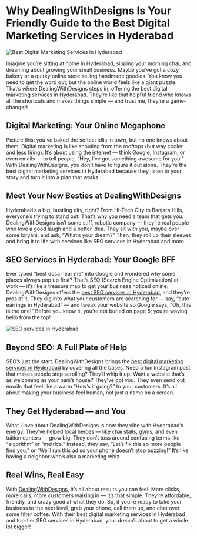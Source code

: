 # Why DealingWithDesigns Is Your Friendly Guide to the Best Digital Marketing Services in Hyderabad

![Best Digital Marketing Services in Hyderabad](https://miro.medium.com/v2/resize:fit:1400/format:webp/1*lmjjFzMoQlKfIz_sKv-ZFA.png)

Imagine you’re sitting at home in Hyderabad, sipping your morning chai, and dreaming about growing your small business. Maybe you’ve got a cozy bakery or a quirky online store selling handmade goodies. You know you need to get the word out, but the online world feels like a giant puzzle. That’s where DealingWithDesigns steps in, offering the best digital marketing services in Hyderabad. They’re like that helpful friend who knows all the shortcuts and makes things simple — and trust me, they’re a game-changer!

## Digital Marketing: Your Online Megaphone
Picture this: you’ve baked the softest idlis in town, but no one knows about them. Digital marketing is like shouting from the rooftops (but way cooler and less tiring). It’s about using the internet — think Google, Instagram, or even emails — to tell people, “Hey, I’ve got something awesome for you!” With DealingWithDesigns, you don’t have to figure it out alone. They’re the best digital marketing services in Hyderabad because they listen to your story and turn it into a plan that works.


## Meet Your New Besties at DealingWithDesigns
Hyderabad’s a big, bustling city, right? From Hi-Tech City to Banjara Hills, everyone’s trying to stand out. That’s why you need a team that gets you. DealingWithDesigns isn’t some stiff, robotic company — they’re real people who love a good laugh and a better idea. They sit with you, maybe over some biryani, and ask, “What’s your dream?” Then, they roll up their sleeves and bring it to life with services like SEO services in Hyderabad and more.

## SEO Services in Hyderabad: Your Google BFF
Ever typed “best dosa near me” into Google and wondered why some places always pop up first? That’s SEO (Search Engine Optimization) at work — it’s like a treasure map to get your business noticed online. DealingWithDesigns offers the [best SEO services in Hyderabad](https://dealingwithdesigns.com/services), and they’re pros at it. They dig into what your customers are searching for — say, “cute earrings in Hyderabad” — and tweak your website so Google says, “Oh, this is the one!” Before you know it, you’re not buried on page 5; you’re waving hello from the top!

![SEO services in Hyderabad](https://miro.medium.com/v2/resize:fit:1400/format:webp/1*amfv_zw9-0HZ-zbI1YV19A.jpeg)

## Beyond SEO: A Full Plate of Help
SEO’s just the start. DealingWithDesigns brings the [best digital marketing services in Hyderabad](https://dealingwithdesigns.com/services) by covering all the bases. Need a fun Instagram post that makes people stop scrolling? They’ll whip it up. Want a website that’s as welcoming as your nani’s house? They’ve got you. They even send out emails that feel like a warm “How’s it going?” to your customers. It’s all about making your business feel human, not just a name on a screen.

## They Get Hyderabad — and You
What I love about DealingWithDesigns is how they vibe with Hyderabad’s energy. They’ve helped local heroes — like chai stalls, gyms, and even tuition centers — grow big. They don’t toss around confusing terms like “algorithm” or “metrics.” Instead, they say, “Let’s fix this so more people find you,” or “We’ll run this ad so your phone doesn’t stop buzzing!” It’s like having a neighbor who’s also a marketing whiz.

## Real Wins, Real Easy
With [DealingWithDesigns](https://dealingwithdesigns.com/), it’s all about results you can feel. More clicks, more calls, more customers walking in — it’s that simple. They’re affordable, friendly, and crazy good at what they do. So, if you’re ready to take your business to the next level, grab your phone, call them up, and chat over some filter coffee. With their best digital marketing services in Hyderabad and top-tier SEO services in Hyderabad, your dream’s about to get a whole lot bigger!

